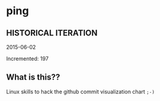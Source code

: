# ping

## HISTORICAL ITERATION
2015-06-02

Incremented: 197

## What is this?? 
Linux skills to hack the github commit visualization chart `;-)`
